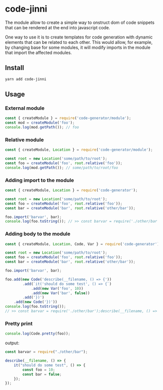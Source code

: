 code-jinni
==================

The module allow to create a simple way to onstruct dom of code snippets that can be rendered at the end into javascript code.

One way to use it is to create templates for code generation with dynamic elements that can be related to each other. This would allow, for example, by changing base for some modules, it will modify imports in the module that import the affected modules.

## Install

```bash
yarn add code-jinni
```

## Usage


### External module

```js
const { createModule } = require('code-generator/module');
const mod = createModule('foo');
console.log(mod.getPath()); // foo
```

### Relative module

```js
const { createModule, Location } = require('code-generator/module');

const root = new Location('some/path/to/root');
const foo = createModule('foo', root.relative('foo'));
console.log(mod.getPath()); // some/path/to/root/foo
```

### Adding import to the module

```js
const { createModule, Location } = require('code-generator');

const root = new Location('some/path/to/root');
const foo = createModule('foo', root.relative('foo'));
const bar = createModule('bar', root.relative('other/bar'));

foo.import('barvar', bar);
console.log(foo.toString()); // >> const barvar = require('./other/bar');
```

### Adding body to the module

```js
const { createModule, Location, Code, Var } = require('code-generator');

const root = new Location('some/path/to/root');
const foo = createModule('foo', root.relative('foo'));
const bar = createModule('bar', root.relative('other/bar'));

foo.import('barvar', bar);

foo.add(new Code('describe(__filename, () => {'))
        .add(`it('should do some test', () => {`)
            .add(new Var('foo', 10))
            .add(new Var('bar', false))
        .add('})')
    .add(new Code('})'))
console.log(foo.toString()); 
// >> const barvar = require('./other/bar');describe(__filename, () => {it('should do some test', () => {const foo = 10;const bar = ;})})
```

### Pretty print

```js
console.log(Code.pretty(foo)); 
```

output:
```js
const barvar = require("./other/bar");

describe(__filename, () => {
    it("should do some test", () => {
        const foo = 10;
        const bar = false;
    });
});
```